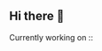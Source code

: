 ## Hi there 👋

Currently working on :: <span id="workingOn"></span>

<script>
  document.addEventListener("DOMContentLoaded", () => {
    // Replace 'your-json-url' with the actual URL of your JSON
    const url = 'https://your-server.com/your-json-url';

    fetch(url)
        .then(response => {
            if (!response.ok) {
                throw new Error('Network response was not ok ' + response.statusText);
            }
            return response.json();
        })
        .then(data => {
            // Assuming 'workingOn' is a key in your JSON
            const workingOnContent = data.workingOn;
            if (workingOnContent) {
                document.getElementById('workingOn').textContent = workingOnContent;
            } else {
                console.error('workingOn key not found in the JSON');
            }
        })
        .catch(error => {
            console.error('There has been a problem with your fetch operation:', error);
        });
});

</script>
<!--
**Echo-noen/echo-noen** is a ✨ _special_ ✨ repository because its `README.md` (this file) appears on your GitHub profile.

Here are some ideas to get you started:

- 🔭 I’m currently working on ...
- 🌱 I’m currently learning ...
- 👯 I’m looking to collaborate on ...
- 🤔 I’m looking for help with ...
- 💬 Ask me about ...
- 📫 How to reach me: ...
- 😄 Pronouns: ...
- ⚡ Fun fact: ...
-->
